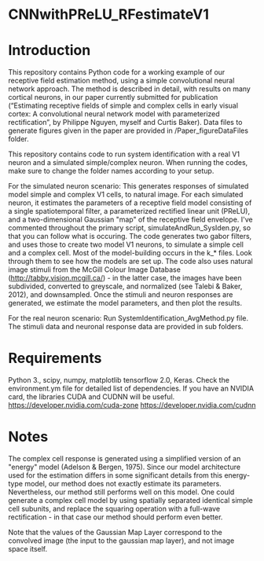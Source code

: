 # CNNwithPReLU_RFestimateV1

# Introduction
This repository contains Python code for a working example of our receptive field estimation method, using a simple convolutional neural network approach. The method is described in detail, with results on many cortical neurons, in our paper currently submitted for publication (“Estimating receptive fields of simple and complex cells in early visual cortex: A convolutional neural network model with parameterized rectification”, by Philippe Nguyen, myself and Curtis Baker).
Data files to generate figures given in the paper are provided in /Paper_figureDataFiles folder.

This repository contains code to run system identification with a real V1 neuron and a simulated simple/complex neuron. When running the codes, make sure to change the folder names according to your setup.

For the simulated neuron scenario: 
This generates responses of simulated model simple and complex V1 cells, to natural image. For each simulated neuron, it estimates the parameters of a receptive field model consisting of a single spatiotemporal filter, a parameterized rectified linear unit (PReLU), and a two-dimensional Gaussian "map" of the receptive field envelope. I've commented throughout the primary script, simulateAndRun_SysIden.py, so that you can follow what is occuring. The code generates two gabor filters, and uses those to create two model V1 neurons, to simulate a simple cell and a complex cell. Most of the model-building occurs in the k_* files. Look through them to see how the models are set up. The code also uses natural image stimuli from the McGill Colour Image Database (http://tabby.vision.mcgill.ca/) - in the latter case, the images have been subdivided, converted to greyscale, and normalized (see Talebi & Baker, 2012), and downsampled. Once the stimuli and neuron responses are generated, we estimate the model parameters, and then plot the results.

For the real neuron scenario: 
Run SystemIdentification_AvgMethod.py file. The stimuli data and neuronal response data are provided in sub folders.

# Requirements
Python 3., scipy, numpy, matplotlib tensorflow 2.0, Keras. Check the environment.ym file for detailed list of dependencies.
If you have an NVIDIA card, the libraries CUDA and CUDNN will be useful. https://developer.nvidia.com/cuda-zone https://developer.nvidia.com/cudnn 

# Notes
The complex cell response is generated using a simplified version of an "energy" model (Adelson & Bergen, 1975). Since our model architecture used for the estimation differs in some significant details from this energy-type model, our method does not exactly estimate its parameters. Nevertheless, our method still performs well on this model. One could generate a complex cell model by using spatially separated identical simple cell subunits, and replace the squaring operation with a full-wave rectification - in that case our method should perform even better.

Note that the values of the Gaussian Map Layer correspond to the convolved image (the input to the gaussian map layer), and not image space itself.
